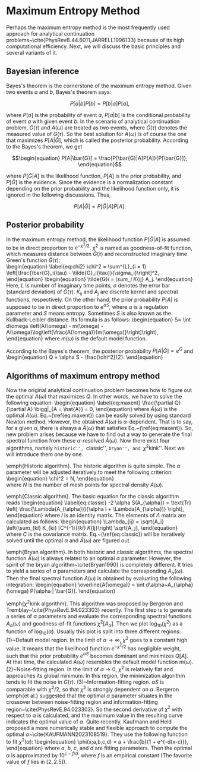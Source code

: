 # Maximum Entropy Method

Perhaps the maximum entropy method is the most frequently used approach for analytical continuation problems~\cite{PhysRevB.44.6011,JARRELL1996133} because of its high computational efficiency. Next, we will discuss the basic principles and several variants of it.

## Bayesian inference

Bayes's theorem is the cornerstone of the maximum entropy method. Given two events $a$ and $b$, Bayes's theorem says:
```math
\begin{equation}
P[a|b]P[b] = P[b|a]P[a],
\end{equation}
```
where $P[a]$ is the probability of event $a$, $P[a|b]$ is the conditional probability of event $a$ with given event $b$. In the scenario of analytical continuation problem, $\bar{G}(\tau)$ and $A(\omega)$ are treated as two events, where $\bar{G}(\tau)$ denotes the measured value of $G(\tau)$. So the best solution for $A(\omega)$ is of course the one that maximizes $P[A|\bar{G}]$, which is called the posterior probability. According to the Bayes's theorem, we get
```math
\begin{equation}
P[A|\bar{G}] = \frac{P[\bar{G}|A]P[A]}{P[\bar{G}]},
\end{equation}
```
where $P[\bar{G}|A]$ is the likelihood function, $P[A]$ is the prior probability, and $P[\bar{G}]$ is the evidence. Since the evidence is a normalization constant depending on the prior probability and the likelihood function only, it is ignored in the following discussions. Thus,
```math
\begin{equation}
P[A|\bar{G}] \propto P[\bar{G}|A]P[A].
\end{equation}
```

## Posterior probability

In the maximum entropy method, the likelihood function $P[\bar{G}|A]$ is assumed to be in direct proportion to $e^{-\chi^2/2}$. $\chi^2$ is named as goodness-of-fit function, which measures distance between $\bar{G}(\tau)$ and reconstructed imaginary time Green's function $\tilde{G}(\tau)$:   
\begin{equation}
\label{eq:chi2}
\chi^2 = \sum^{L}_{i = 1} \left[\frac{\bar{G}_i(\tau) - \tilde{G}_i(\tau)}{\sigma_i}\right]^2,
\end{equation}
\begin{equation}
\tilde{G}_i = \sum_j K_{ij} A_j.
\end{equation}
Here, $L$ is number of imaginary time points, $\sigma$ denotes the error bar (standard deviation) of $\bar{G}(\tau)$. $K_{ij}$ and $A_j$ are discrete kernel and spectral functions, respectively. On the other hand, the prior probability $P[A]$ is supposed to be in direct proportion to $e^{\alpha S}$, where $\alpha$ is a regulation parameter and $S$ means entropy. Sometimes $S$ is also known as the Kullback-Leibler distance. Its formula is as follows:
\begin{equation}
S= \int d\omega \left(A(\omega) - m(\omega) - A(\omega)\log\left[\frac{A(\omega)}{m(\omega)}\right]\right),
\end{equation}
where $m(\omega)$ is the default model function.

According to the Bayes's theorem, the posterior probability $P[A|\bar{G}] \propto e^{Q}$ and
\begin{equation}
Q = \alpha S - \frac{\chi^2}{2}.
\end{equation}

## Algorithms of maximum entropy method

Now the original analytical continuation problem becomes how to figure out the optimal $A(\omega)$ that maximizes $Q$. In other words, we have to solve the following equation:
\begin{equation}
\label{eq:maxent}
\frac{\partial Q}{\partial A} \bigg|_{A = \hat{A}} = 0,
\end{equation}
where $\hat{A}(\omega)$ is the optimal $A(\omega)$. Eq.~(\ref{eq:maxent}) can be easily solved by using standard Newton method. However, the obtained $\hat{A}(\omega)$ is $\alpha$-dependent. That is to say, for a given $\alpha$, there is always a $\hat{A}(\omega)$ that satisfies Eq.~(\ref{eq:maxent}). So, new problem arises because we have to find out a way to generate the final spectral function from these $\alpha$-resolved $\hat{A}(\omega)$. Now there exist four algorithms, namely ``historic'', ``classic'', ``bryan'', and ``$\chi^2$kink''. Next we will introduce them one by one.

\emph{Historic algorithm}. The historic algorithm is quite simple. The $\alpha$ parameter will be adjusted iteratively to meet the following criterion:
\begin{equation}
\chi^2 = N,
\end{equation}  
where $N$ is the number of mesh points for spectral density $A(\omega)$.

\emph{Classic algorithm}. The basic equation for the classic algorithm reads
\begin{equation}
\label{eq:classic}
-2 \alpha S(A_{\alpha}) = \text{Tr} 
\left[
\frac{\Lambda(A_{\alpha})}{\alpha I + \Lambda(A_{\alpha})}
\right],
\end{equation}
where $I$ is an identity matrix. The elements of $\Lambda$ matrix are calculated as follows:
\begin{equation}
\Lambda_{ij} = \sqrt{A_i} \left(\sum_{kl} K_{ki} [C^{-1}]_{kl} K_{lj}\right) \sqrt{A_j}, 
\end{equation}
where $C$ is the covariance matrix. Eq.~(\ref{eq:classic}) will be iteratively solved until the optimal $\alpha$ and $\hat{A}(\omega)$ are figured out.  

\emph{Bryan algorithm}. In both historic and classic algorithms, the spectral function $\hat{A}(\omega)$ is always related to an optimal $\alpha$ parameter. However, the spirit of the bryan algorithm~\cite{Bryan1990} is completely different. It tries to yield a series of $\alpha$ parameters and calculate the corresponding $A_{\alpha}(\omega)$. Then the final spectral function $A(\omega)$ is obtained by evaluating the following integration:
\begin{equation}
\overline{A(\omega)} = \int d\alpha~A_{\alpha}(\omega) P[\alpha | \bar{G}].
\end{equation}

\emph{$\chi^{2}$kink algorithm}. This algorithm was proposed by Bergeron and Tremblay~\cite{PhysRevE.94.023303} recently. The first step is to generate a series of $\alpha$ parameters and evaluate the corresponding spectral functions $A_{\alpha}(\omega)$ and goodness-of-fit functions $\chi^{2}[A_{\alpha}]$. Then we plot $\log_{10}(\chi^{2})$ as a function of $\log_{10}(\alpha)$. Usually this plot is split into three different regions: (1)~Default model region. In the limit of $\alpha \to \infty$, $\chi^{2}$ goes to a constant high value. It means that the likelihood function $e^{-\chi^2/2}$ has negligible weight, such that the prior probability $e^{\alpha S}$ becomes dominant and minimizes $Q[A]$. At that time, the calculated $A(\omega)$ resembles the default model function $m(\omega)$. (2)~Noise-fitting region. In the limit of $\alpha \to 0$, $\chi^2$ is relatively flat and approaches its global minimum. In this region, the minimization algorithm tends to fit the noise in $G(\tau)$. (3)~Information-fitting region. $\alpha S$ is comparable with $\chi^2/2$, so that $\chi^{2}$ is strongly dependent on $\alpha$. Bergeron \emph{et al.} suggested that the optimal $\alpha$ parameter situates in the crossover between noise-fitting region and information-fitting region~\cite{PhysRevE.94.023303}. So the second derivative of $\chi^{2}$ with respect to $\alpha$ is calculated, and the maximum value in the resulting curve indicates the optimal value of $\alpha$. Quite recently, Kaufmann and Held proposed a more numerically stable and flexible approach to compute the optimal $\alpha$~\cite{KAUFMANN2023108519}. They use the following function to fit $\chi^{2}(\alpha)$:
\begin{equation}
\phi(x;a,b,c,d) = a + \frac{b}{1 + e^{-d(x-c)}},
\end{equation}
where $a$, $b$, $c$, and $d$ are fitting parameters. Then the optimal $\alpha$ is approximated by $10^{c-f/d}$, where $f$ is an empirical constant (The favorite value of $f$ lies in $[2,2.5]$).